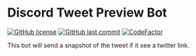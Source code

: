 # Discord Tweet Preview Bot

[![GitHub license](https://img.shields.io/github/license/ccxxxi/discord-tweet-preview-bot)](LICENSE)
[![GitHub last commit](https://img.shields.io/github/last-commit/ccxxxi/discord-tweet-preview-bot)](../../commits)
[![CodeFactor](https://www.codefactor.io/repository/github/ccxxxi/discord-tweet-preview-bot/badge)](https://www.codefactor.io/repository/github/ccxxxi/discord-tweet-preview-bot)

This bot will send a snapshot of the tweet if it see a twitter link.
